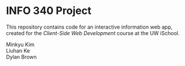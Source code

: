 # INFO 340 Project

This repository contains code for an interactive information web app, created for the _Client-Side Web Development_ course at the UW iSchool.

Minkyu Kim  
Liuhan Ke  
Dylan Brown  